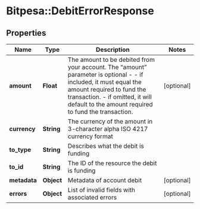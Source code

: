 # Bitpesa::DebitErrorResponse

## Properties
Name | Type | Description | Notes
------------ | ------------- | ------------- | -------------
**amount** | **Float** | The amount to be debited from your account.  The “amount” parameter is optional - - if included, it must equal the amount required to fund the transaction. - if omitted, it will default to the amount required to fund the transaction.  | [optional] 
**currency** | **String** | The currency of the amount in 3-character alpha ISO 4217 currency format | 
**to_type** | **String** | Describes what the debit is funding | 
**to_id** | **String** | The ID of the resource the debit is funding | 
**metadata** | **Object** | Metadata of account debit | [optional] 
**errors** | **Object** | List of invalid fields with associated errors | [optional] 


